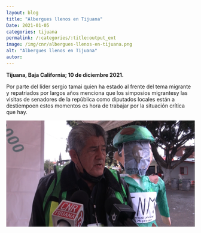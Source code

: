 ```yaml
---
layout: blog
title: "Albergues llenos en Tijuana"
Date: 2021-01-05
categories: tijuana
permalink: /:categories/:title:output_ext
image: /img/cnr/albergues-llenos-en-tijuana.png
alt: "Albergues llenos en Tijuana"
autor:
---
```


**Tijuana, Baja California; 10 de diciembre 2021.** 

Por parte del líder sergio tamai quien ha estado al frente del tema migrante
 y repatriados por largos años menciona que los simposios migrantesy las visitas de senadores 
de la república como diputados locales están a destiempoen estos momentos es hora de trabajar por la situación crítica que hay.

<div id="carouselExampleSlidesOnly" class="carousel slide" data-ride="carousel">
  <div class="carousel-inner">
    <div class="carousel-item active">
       <img class="d-block w-100" src="/img/cnr/albergues-llenos-en-tijuana.png" loading="lazy"  alt="Albergues llenos en Tijuana">
    </div>
  </div>
</div>